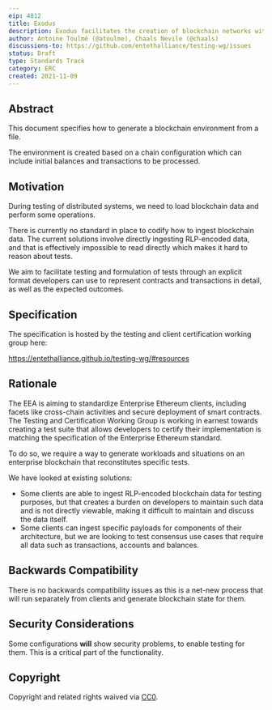 ```yaml
---
eip: 4812
title: Exodus
description: Exodus facilitates the creation of blockchain networks with accounts and transactions.
author: Antoine Toulmé (@atoulme), Chaals Nevile (@chaals)
discussions-to: https://github.com/entethalliance/testing-wg/issues
status: Draft
type: Standards Track
category: ERC
created: 2021-11-09
---
```


## Abstract
This document specifies how to generate a blockchain environment from a file.

The environment is created based on a chain configuration which can include initial balances and transactions to be processed.

## Motivation
During testing of distributed systems, we need to load blockchain data and perform some operations.

There is currently no standard in place to codify how to ingest blockchain data. The current solutions involve directly ingesting RLP-encoded data, and that is effectively impossible to read directly which makes it hard to reason about tests.

We aim to facilitate testing and formulation of tests through an explicit format developers can use to represent contracts and transactions in detail, as well as the expected outcomes.

## Specification
The specification is hosted by the testing and client certification working group here:

https://entethalliance.github.io/testing-wg/#resources

## Rationale
The EEA is aiming to standardize Enterprise Ethereum clients, including facets like cross-chain activities and secure deployment of smart contracts. The Testing and Certification Working Group is working in earnest towards creating a test suite that allows developers to certify their implementation is matching the specification of the Enterprise Ethereum standard.

To do so, we require a way to generate workloads and situations on an enterprise blockchain that reconstitutes specific tests.

We have looked at existing solutions:
* Some clients are able to ingest RLP-encoded blockchain data for testing purposes, but that creates a burden on developers to maintain such data and is not directly viewable, making it difficult to maintain and discuss the data itself.
* Some clients can ingest specific payloads for components of their architecture, but we are looking to test consensus use cases that require all data such as transactions, accounts and balances.

## Backwards Compatibility
There is no backwards compatibility issues as this is a net-new process that will run separately from clients and generate blockchain state for them.

## Security Considerations

Some configurations **will** show security problems, to enable testing for them. This is a critical part of the functionality.

## Copyright
Copyright and related rights waived via [CC0](../LICENSE.md).